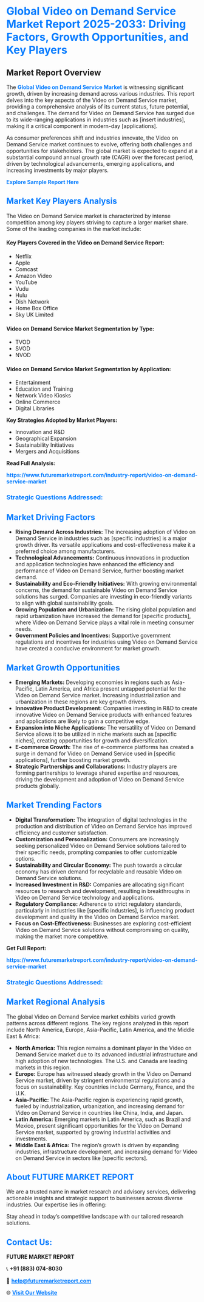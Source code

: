 <h1 style="color: #007BFF;">Global Video on Demand Service Market Report 2025-2033: Driving Factors, Growth Opportunities, and Key Players</h1>

<section id="overview">
<h2>Market Report Overview</h2>
<p>The <a href="https://www.futuremarketreport.com/industry-report/video-on-demand-service-market" style="color: #007BFF; text-decoration: none;"><strong>Global Video on Demand Service Market</strong></a> is witnessing significant growth, driven by increasing demand across various industries. This report delves into the key aspects of the Video on Demand Service market, providing a comprehensive analysis of its current status, future potential, and challenges. The demand for Video on Demand Service has surged due to its wide-ranging applications in industries such as [insert industries], making it a critical component in modern-day [applications].</p>
<p>As consumer preferences shift and industries innovate, the Video on Demand Service market continues to evolve, offering both challenges and opportunities for stakeholders. The global market is expected to expand at a substantial compound annual growth rate (CAGR) over the forecast period, driven by technological advancements, emerging applications, and increasing investments by major players.</p>
</section>

<section id="overview">
<p><a href="https://www.futuremarketreport.com/request-sample/reportId=57650" style="color: #007BFF; text-decoration: none;"><strong>Explore Sample Report Here</strong></a></p>
</section>

<section id="key-players">
<h2 style="color: #007BFF;">Market Key Players Analysis</h2>
<p>The Video on Demand Service market is characterized by intense competition among key players striving to capture a larger market share. Some of the leading companies in the market include:</p>
<h4>Key Players Covered in the Video on Demand Service Report:</h4>
<ul><li>Netflix</li><li>Apple</li><li>Comcast</li><li>Amazon Video</li><li>YouTube</li><li>Vudu</li><li>Hulu</li><li>Dish Network</li><li>Home Box Office</li><li>Sky UK Limited</li></ul>
<h4>Video on Demand Service Market Segmentation by Type:</h4>
<ul><li>TVOD</li><li>SVOD</li><li>NVOD</li></ul>

<h4>Video on Demand Service Market Segmentation by Application:</h4>
<ul><li>Entertainment</li><li>Education and Training</li><li>Network Video Kiosks</li><li>Online Commerce</li><li>Digital Libraries</li></ul>
<p><strong>Key Strategies Adopted by Market Players:</strong></p>
<ul>
<li>Innovation and R&D</li>
<li>Geographical Expansion</li>
<li>Sustainability Initiatives</li>
<li>Mergers and Acquisitions</li>
</ul>
</section>

<section>
<p><strong>Read Full Analysis: </strong></p><a href="https://www.futuremarketreport.com/industry-report/video-on-demand-service-market" style="color: #007BFF; text-decoration: none;"><strong>https://www.futuremarketreport.com/industry-report/video-on-demand-service-market</strong></a>
<h3 style="color: #007BFF;">Strategic Questions Addressed:</h3>
</section>

<section id="driving-factors">
<h2 style="color: #007BFF;">Market Driving Factors</h2>
<ul>
<li><strong>Rising Demand Across Industries:</strong> The increasing adoption of Video on Demand Service in industries such as [specific industries] is a major growth driver. Its versatile applications and cost-effectiveness make it a preferred choice among manufacturers.</li>
<li><strong>Technological Advancements:</strong> Continuous innovations in production and application technologies have enhanced the efficiency and performance of Video on Demand Service, further boosting market demand.</li>
<li><strong>Sustainability and Eco-Friendly Initiatives:</strong> With growing environmental concerns, the demand for sustainable Video on Demand Service solutions has surged. Companies are investing in eco-friendly variants to align with global sustainability goals.</li>
<li><strong>Growing Population and Urbanization:</strong> The rising global population and rapid urbanization have increased the demand for [specific products], where Video on Demand Service plays a vital role in meeting consumer needs.</li>
<li><strong>Government Policies and Incentives:</strong> Supportive government regulations and incentives for industries using Video on Demand Service have created a conducive environment for market growth.</li>
</ul>
</section>

<section id="growth-opportunities">
<h2 style="color: #007BFF;">Market Growth Opportunities</h2>
<ul>
<li><strong>Emerging Markets:</strong> Developing economies in regions such as Asia-Pacific, Latin America, and Africa present untapped potential for the Video on Demand Service market. Increasing industrialization and urbanization in these regions are key growth drivers.</li>
<li><strong>Innovative Product Development:</strong> Companies investing in R&D to create innovative Video on Demand Service products with enhanced features and applications are likely to gain a competitive edge.</li>
<li><strong>Expansion into Niche Applications:</strong> The versatility of Video on Demand Service allows it to be utilized in niche markets such as [specific niches], creating opportunities for growth and diversification.</li>
<li><strong>E-commerce Growth:</strong> The rise of e-commerce platforms has created a surge in demand for Video on Demand Service used in [specific applications], further boosting market growth.</li>
<li><strong>Strategic Partnerships and Collaborations:</strong> Industry players are forming partnerships to leverage shared expertise and resources, driving the development and adoption of Video on Demand Service products globally.</li>
</ul>
</section>

<section id="trending-factors">
<h2 style="color: #007BFF;">Market Trending Factors</h2>
<ul>
<li><strong>Digital Transformation:</strong> The integration of digital technologies in the production and distribution of Video on Demand Service has improved efficiency and customer satisfaction.</li>
<li><strong>Customization and Personalization:</strong> Consumers are increasingly seeking personalized Video on Demand Service solutions tailored to their specific needs, prompting companies to offer customizable options.</li>
<li><strong>Sustainability and Circular Economy:</strong> The push towards a circular economy has driven demand for recyclable and reusable Video on Demand Service solutions.</li>
<li><strong>Increased Investment in R&D:</strong> Companies are allocating significant resources to research and development, resulting in breakthroughs in Video on Demand Service technology and applications.</li>
<li><strong>Regulatory Compliance:</strong> Adherence to strict regulatory standards, particularly in industries like [specific industries], is influencing product development and quality in the Video on Demand Service market.</li>
<li><strong>Focus on Cost-Effectiveness:</strong> Businesses are exploring cost-efficient Video on Demand Service solutions without compromising on quality, making the market more competitive.</li>
</ul>
</section>

<section>
<p><strong>Get Full Report: </strong></p><a href="https://www.futuremarketreport.com/industry-report/video-on-demand-service-market" style="color: #007BFF; text-decoration: none;"><strong>https://www.futuremarketreport.com/industry-report/video-on-demand-service-market</strong></a>
<h3 style="color: #007BFF;">Strategic Questions Addressed:</h3>
</section>


<section id="regional-analysis">
<h2 style="color: #007BFF;">Market Regional Analysis</h2>
<p>The global Video on Demand Service market exhibits varied growth patterns across different regions. The key regions analyzed in this report include North America, Europe, Asia-Pacific, Latin America, and the Middle East & Africa:</p>
<ul>
<li><strong>North America:</strong> This region remains a dominant player in the Video on Demand Service market due to its advanced industrial infrastructure and high adoption of new technologies. The U.S. and Canada are leading markets in this region.</li>
<li><strong>Europe:</strong> Europe has witnessed steady growth in the Video on Demand Service market, driven by stringent environmental regulations and a focus on sustainability. Key countries include Germany, France, and the U.K.</li>
<li><strong>Asia-Pacific:</strong> The Asia-Pacific region is experiencing rapid growth, fueled by industrialization, urbanization, and increasing demand for Video on Demand Service in countries like China, India, and Japan.</li>
<li><strong>Latin America:</strong> Emerging markets in Latin America, such as Brazil and Mexico, present significant opportunities for the Video on Demand Service market, supported by growing industrial activities and investments.</li>
<li><strong>Middle East & Africa:</strong> The region’s growth is driven by expanding industries, infrastructure development, and increasing demand for Video on Demand Service in sectors like [specific sectors].</li>
</ul>
</section>

<footer>
<h2 style="color: #007BFF;">About FUTURE MARKET REPORT</h2>
<p>We are a trusted name in market research and advisory services, delivering actionable insights and strategic support to businesses across diverse industries. Our expertise lies in offering:</p>

<p>Stay ahead in today’s competitive landscape with our tailored research solutions.</p>

<h2 style="color: #007BFF;">Contact Us:</h2>
<p><strong>FUTURE MARKET REPORT</strong></p>
<p>📞 <strong>+91 (883) 074-8030</strong></p>
<p>📧 <strong><a href="mailto:help@futuremarketreport.com" style="color: #007BFF;">help@futuremarketreport.com</a></strong></p>
<p>🌐 <strong><a href="https://www.futuremarketreport.com/" style="color: #007BFF;">Visit Our Website</a></strong></p>
</footer>